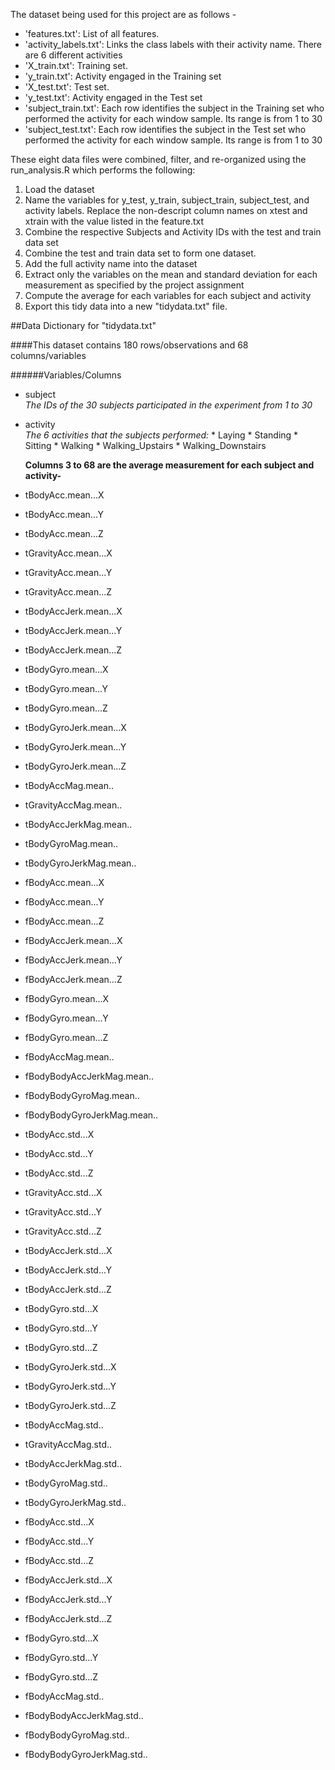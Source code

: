 The dataset being used for this project are as follows -

*  'features.txt': List of all features.
*  'activity_labels.txt': Links the class labels with their activity name. There are 6 different activities
*  'X_train.txt': Training set.
*  'y_train.txt': Activity engaged in the Training set
*  'X_test.txt': Test set.
*  'y_test.txt': Activity engaged in the Test set
*  'subject_train.txt': Each row identifies the subject in the Training set who performed the activity for each window sample. Its range is from 1 to 30
*  'subject_test.txt': Each row identifies the subject in the Test set who performed the activity for each window sample. Its range is from 1 to 30

These eight data files were combined, filter, and re-organized using the run_analysis.R which performs the following:  

1. Load the dataset
2. Name the variables for y_test, y_train, subject_train, subject_test, and activity labels. Replace the non-descript column names on xtest and xtrain with the value listed in the feature.txt
3.  Combine the respective Subjects and Activity IDs with the test and train data set
4.  Combine the test and train data set to form one dataset.
5.  Add the full activity name into the dataset 
6.  Extract only the variables on the mean and standard deviation for each measurement as specified by the project assignment
7.  Compute the average for each variables for each subject and activity
8.  Export this tidy data into a new "tidydata.txt" file.


##Data Dictionary for "tidydata.txt"

####This dataset contains 180 rows/observations and 68 columns/variables

######Variables/Columns
* subject  
      _The IDs of the 30 subjects participated in the experiment_
      _from 1 to 30_

* activity  
      _The 6 activities that the subjects performed:_
      * Laying
      * Standing
      * Sitting
      * Walking
      * Walking_Upstairs
      * Walking_Downstairs


  __Columns 3 to 68 are the average measurement for each subject and activity-__
* tBodyAcc.mean...X  
* tBodyAcc.mean...Y  
* tBodyAcc.mean...Z  
* tGravityAcc.mean...X  
* tGravityAcc.mean...Y  
* tGravityAcc.mean...Z  
* tBodyAccJerk.mean...X  
* tBodyAccJerk.mean...Y  
* tBodyAccJerk.mean...Z  
* tBodyGyro.mean...X  
* tBodyGyro.mean...Y  
* tBodyGyro.mean...Z  
* tBodyGyroJerk.mean...X  
* tBodyGyroJerk.mean...Y  
* tBodyGyroJerk.mean...Z  
* tBodyAccMag.mean..  
* tGravityAccMag.mean..  
* tBodyAccJerkMag.mean..  
* tBodyGyroMag.mean..  
* tBodyGyroJerkMag.mean..  
* fBodyAcc.mean...X  
* fBodyAcc.mean...Y  
* fBodyAcc.mean...Z  
* fBodyAccJerk.mean...X  
* fBodyAccJerk.mean...Y  
* fBodyAccJerk.mean...Z  
* fBodyGyro.mean...X  
* fBodyGyro.mean...Y  
* fBodyGyro.mean...Z  
* fBodyAccMag.mean..  
* fBodyBodyAccJerkMag.mean..  
* fBodyBodyGyroMag.mean..  
* fBodyBodyGyroJerkMag.mean..  
* tBodyAcc.std...X  
* tBodyAcc.std...Y  
* tBodyAcc.std...Z  
* tGravityAcc.std...X  
* tGravityAcc.std...Y  
* tGravityAcc.std...Z  
* tBodyAccJerk.std...X  
* tBodyAccJerk.std...Y  
* tBodyAccJerk.std...Z  
* tBodyGyro.std...X  
* tBodyGyro.std...Y  
* tBodyGyro.std...Z  
* tBodyGyroJerk.std...X  
* tBodyGyroJerk.std...Y  
* tBodyGyroJerk.std...Z  
* tBodyAccMag.std..  
* tGravityAccMag.std..  
* tBodyAccJerkMag.std..  
* tBodyGyroMag.std..  
* tBodyGyroJerkMag.std..  
* fBodyAcc.std...X  
* fBodyAcc.std...Y  
* fBodyAcc.std...Z  
* fBodyAccJerk.std...X  
* fBodyAccJerk.std...Y  
* fBodyAccJerk.std...Z  
* fBodyGyro.std...X  
* fBodyGyro.std...Y  
* fBodyGyro.std...Z  
* fBodyAccMag.std..  
* fBodyBodyAccJerkMag.std..  
* fBodyBodyGyroMag.std..  
* fBodyBodyGyroJerkMag.std..  
